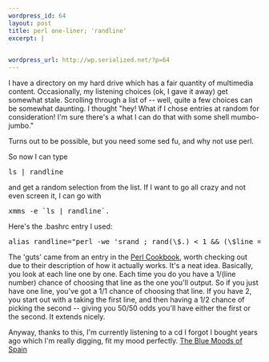 ```yaml
--- 
wordpress_id: 64
layout: post
title: perl one-liner; 'randline'
excerpt: |
  

wordpress_url: http://wp.serialized.net/?p=64
---
```

<p>I have a directory on my hard drive which has a fair quantity of multimedia content. Occasionally, my listening choices (ok, I gave it away) get somewhat stale. Scrolling through a list of -- well, quite a few choices can be somewhat daunting. I thought "hey! What if I chose entries at random for consideration! I&#39;m sure there&#39;s a what I can do that with some shell mumbo-jumbo."</p>

<p>Turns out to be possible, but you need some sed fu, and why not use perl.</p>

<p>So now I can type</p>

<pre>ls | randline</pre>


<p>and get a random selection from the list. If I want to go all crazy and not even screen it, I can go with </p>

<pre>xmms -e `ls | randline`.</pre>


<p>Here&#39;s the .bashrc entry I used:</p>

<pre>alias randline=&quot;perl -we &#39;srand ; rand(\$.) &lt; 1 &amp;&amp; (\$line = \$_) while &lt;STDIN&gt;; chomp(\$line); print \&quot;\$line\\n\&quot;;&#39;&quot;</pre>


<p>The &#39;guts&#39; came from an entry in the <a href="http://www.unix.org.ua/orelly/perl/cookbook/ch08_07.htm">Perl Cookbook</a>, worth checking out due to their description of how it actually works. It&#39;s a neat idea. Basically, you look at each line one by one. Each time you do you have a 1/(line number) chance of choosing that line as the one you&#39;ll output. So if you just have one line, you&#39;ve got a 1/1 chance of choosing that line. If you have 2, you start out with a taking the first line, and then having a 1/2 chance of picking the second -- giving you 50/50 odds you&#39;ll have either the first or the second. It extends nicely.</p>

<p>Anyway, thanks to this, I&#39;m currently listening to a cd I forgot I bought years ago which I&#39;m really digging, fit my mood perfectly. <a href="http://www.amazon.com/exec/obidos/ASIN/B000003BKZ">The Blue Moods of Spain</a></p>
